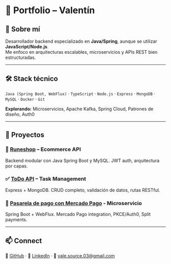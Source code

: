 # 🧠 Portfolio – Valentín

## 👋 Sobre mí
Desarrollador backend especializado en **Java/Spring**, aunque se utilizar **JavaScript/Node.js**.  
Me enfoco en arquitecturas escalables, microservicios y APIs REST bien estructuradas.

---

## 🛠 Stack técnico
`Java (Spring Boot, WebFlux)` · `TypeScript` · `Node.js` · `Express` · `MongoDB` · `MySQL` · `Docker` · `Git`

**Explorando:** Microservicios, Apache Kafka, Spring Cloud, Patrones de diseño, Auth0

---

## 🚀 Proyectos

### 🛒 [Runeshop](https://github.com/Vale-source/Runeshop/tree/backend) – Ecommerce API
Backend modular con Java Spring Boot y MySQL. JWT auth, arquitectura por capas.

### ✅ [ToDo API](https://github.com/Vale-source/Lab-IV/tree/main/toDoListApi) – Task Management  
Express + MongoDB. CRUD completo, validación de datos, rutas RESTful.

### 🔧 [Pasarela de pago con Mercado Pago](https://github.com/Vale-source/Mercado-Pago) - Microservicio
Spring Boot + WebFlux. Mercado Pago integration, PKCE/Auth0, Split payments.

---

## 📫 Connect
📁 [GitHub](https://github.com/Vale-source) · 💼 [LinkedIn](http://www.linkedin.com/in/valentin-curiel-2716282b2) · 📧 vale.source.03@gmail.com
